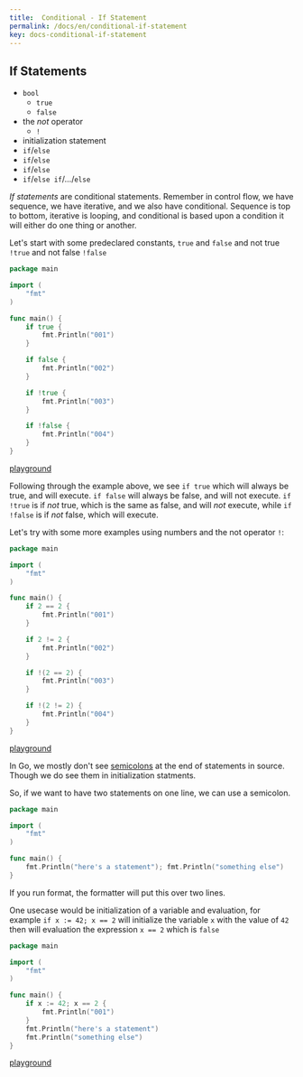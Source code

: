 ```yaml
---
title:  Conditional - If Statement
permalink: /docs/en/conditional-if-statement
key: docs-conditional-if-statement
---
```



## If Statements

  * `bool`
    - `true`
    - `false`
  * the _not_ operator
    - `!`
  * initialization statement
  * `if`/`else`
  * `if`/`else`
  * `if`/`else`
  * `if`/`else if`/.../`else`

_If statements_ are conditional statements. Remember in control flow, we have sequence, we have iterative, and we also have conditional. Sequence is top to bottom, iterative is looping, and conditional is based upon a condition it will either do one thing or another.

Let's start with some predeclared constants, `true` and `false` and not true `!true` and not false `!false`

```go
package main

import (
	"fmt"
)

func main() {
	if true {
		fmt.Println("001")
	}

	if false {
		fmt.Println("002")
	}

	if !true {
		fmt.Println("003")
	}

	if !false {
		fmt.Println("004")
	}
}
```

[playground](https://play.golang.org/p/Aok8L_OVMo)

Following through the example above, we see `if true` which will always be true, and will execute. `if false` will always be false, and will not execute. `if !true` is if _not_ true, which is the same as false, and will _not_ execute, while `if !false` is if _not_ false, which will execute.

Let's try with some more examples using numbers and the not operator `!`:

```go
package main

import (
	"fmt"
)

func main() {
	if 2 == 2 {
		fmt.Println("001")
	}

	if 2 != 2 {
		fmt.Println("002")
	}

	if !(2 == 2) {
		fmt.Println("003")
	}

	if !(2 != 2) {
		fmt.Println("004")
	}
}
```

[playground](https://play.golang.org/p/Q1QjvxZzFX)

In Go, we mostly don't see [semicolons](https://golang.org/doc/effective_go.html#semicolons) at the end of statements in source. Though we do see them in initialization statments.

So, if we want to have two statements on one line, we can use a semicolon.

```go
package main

import (
	"fmt"
)

func main() {
	fmt.Println("here's a statement"); fmt.Println("something else")
}
```

If you run format, the formatter will put this over two lines.

One usecase would be initialization of a variable and evaluation, for example `if x := 42; x == 2` will initialize the variable `x` with the value of `42` then will evaluation the expression `x == 2` which is `false`

```go
package main

import (
	"fmt"
)

func main() {
	if x := 42; x == 2 {
		fmt.Println("001")
	}
	fmt.Println("here's a statement")
	fmt.Println("something else")
}
```

[playground](https://play.golang.org/p/araiTmOGMJ)
